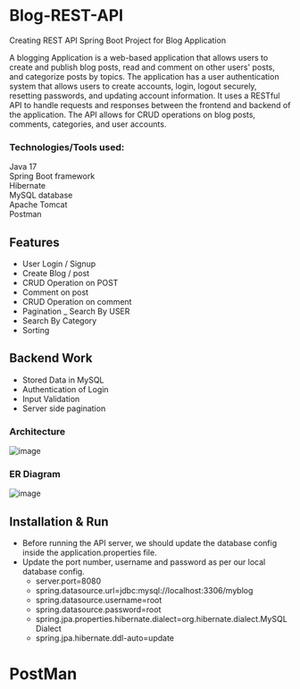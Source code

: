 # Blog-REST-API
Creating REST API Spring Boot Project for Blog Application

A blogging Application is a web-based application that allows users to create and publish blog posts, read and comment on other users' posts, and categorize posts by topics.
The application has a user authentication system that allows users to create accounts, login, logout securely, resetting passwords, and updating account information.
It uses a RESTful API to handle requests and responses between the frontend and backend of the application.
The API allows for CRUD operations on blog posts, comments, categories, and user accounts.


### Technologies/Tools used: </br>
Java 17 </br>
Spring Boot framework </br>
Hibernate </br>
MySQL database </br>
Apache Tomcat </br>
Postman


## Features
- User Login / Signup 
- Create Blog / post
- CRUD Operation on POST
- Comment on post
- CRUD Operation on comment
- Pagination
_ Search By USER
- Search By Category
- Sorting


## Backend Work

- Stored Data in MySQL
- Authentication of Login
- Input Validation
- Server side pagination


### Architecture </br>
![image](https://github.com/jagruti1998/Blog-REST-API/assets/50023337/0e023e7c-4f40-410e-930f-09f7c4b82e12)

### ER Diagram </br>
![image]()

## Installation & Run
 - Before running the API server, we should update the database config inside the application.properties file.
 - Update the port number, username and password as per our local database config.  
    - server.port=8080
    - spring.datasource.url=jdbc:mysql://localhost:3306/myblog
    - spring.datasource.username=root
    - spring.datasource.password=root
    - spring.jpa.properties.hibernate.dialect=org.hibernate.dialect.MySQLDialect
    - spring.jpa.hibernate.ddl-auto=update

  
# PostMan
  
